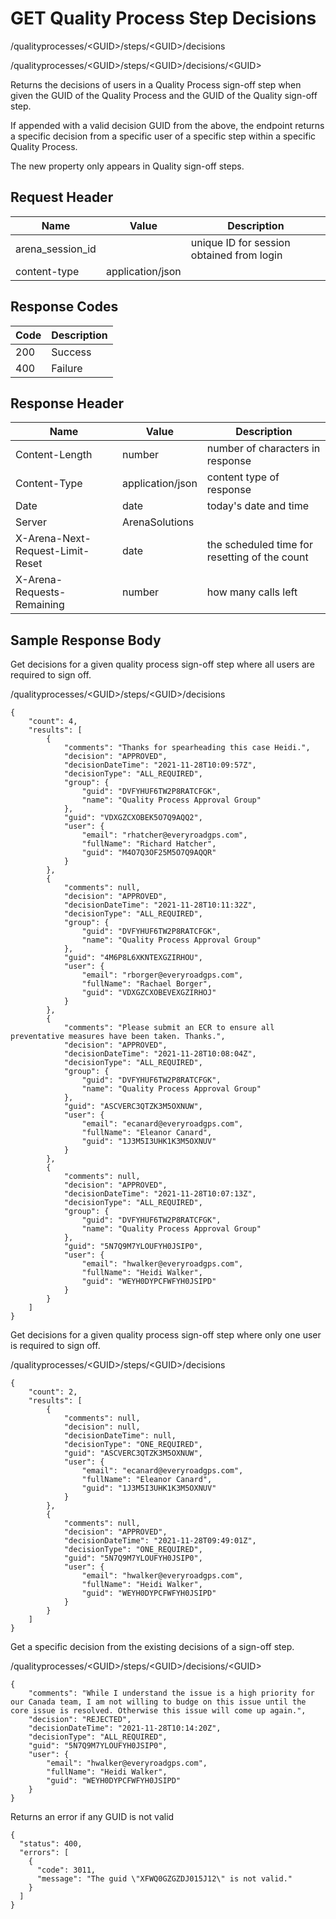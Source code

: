 # GET Quality Process Step Decisions


/qualityprocesses/&lt;GUID&gt;/steps/&lt;GUID&gt;/decisions

/qualityprocesses/&lt;GUID&gt;/steps/&lt;GUID&gt;/decisions/&lt;GUID&gt;

Returns the decisions of users in a Quality Process sign\-off step when given the GUID of the Quality Process and the GUID of the Quality sign\-off step.

If appended with a valid decision GUID from the above, the endpoint returns a specific decision from a specific user of a specific step within a specific Quality Process.

The new property  only appears in Quality sign\-off steps.

## Request Header

| Name | Value | Description |
|  --- |  --- |  --- | 
| arena_session_id |   | unique ID for session obtained from login |
| content\-type | application/json |   |

## Response Codes

| Code | Description |
|  --- |  --- | 
| 200 | Success |
| 400 | Failure |

## Response Header

| Name | Value | Description |
|  --- |  --- |  --- | 
| Content\-Length | number | number of characters in response |
| Content\-Type | application/json | content type of response |
| Date | date | today's date and time |
| Server | ArenaSolutions |   |
| X\-Arena\-Next\-Request\-Limit\-Reset  | date | the scheduled time for resetting of the count |
| X\-Arena\-Requests\-Remaining  | number | how many calls left |

## Sample Response Body
Get decisions for a given quality process sign\-off step where all users are required to sign off.



/qualityprocesses/&lt;GUID&gt;/steps/&lt;GUID&gt;/decisions

```
{
    "count": 4,
    "results": [
        {
            "comments": "Thanks for spearheading this case Heidi.",
            "decision": "APPROVED",
            "decisionDateTime": "2021-11-28T10:09:57Z",
            "decisionType": "ALL_REQUIRED",
            "group": {
                "guid": "DVFYHUF6TW2P8RATCFGK",
                "name": "Quality Process Approval Group"
            },
            "guid": "VDXGZCXOBEK5O7Q9AQQ2",
            "user": {
                "email": "rhatcher@everyroadgps.com",
                "fullName": "Richard Hatcher",
                "guid": "M4O7Q3OF25M5O7Q9AQQR"
            }
        },
        {
            "comments": null,
            "decision": "APPROVED",
            "decisionDateTime": "2021-11-28T10:11:32Z",
            "decisionType": "ALL_REQUIRED",
            "group": {
                "guid": "DVFYHUF6TW2P8RATCFGK",
                "name": "Quality Process Approval Group"
            },
            "guid": "4M6P8L6XKNTEXGZIRHOU",
            "user": {
                "email": "rborger@everyroadgps.com",
                "fullName": "Rachael Borger",
                "guid": "VDXGZCXOBEVEXGZIRHOJ"
            }
        },
        {
            "comments": "Please submit an ECR to ensure all preventative measures have been taken. Thanks.",
            "decision": "APPROVED",
            "decisionDateTime": "2021-11-28T10:08:04Z",
            "decisionType": "ALL_REQUIRED",
            "group": {
                "guid": "DVFYHUF6TW2P8RATCFGK",
                "name": "Quality Process Approval Group"
            },
            "guid": "ASCVERC3QTZK3M5OXNUW",
            "user": {
                "email": "ecanard@everyroadgps.com",
                "fullName": "Eleanor Canard",
                "guid": "1J3M5I3UHK1K3M5OXNUV"
            }
        },
        {
            "comments": null,
            "decision": "APPROVED",
            "decisionDateTime": "2021-11-28T10:07:13Z",
            "decisionType": "ALL_REQUIRED",
            "group": {
                "guid": "DVFYHUF6TW2P8RATCFGK",
                "name": "Quality Process Approval Group"
            },
            "guid": "5N7Q9M7YLOUFYH0JSIP0",
            "user": {
                "email": "hwalker@everyroadgps.com",
                "fullName": "Heidi Walker",
                "guid": "WEYH0DYPCFWFYH0JSIPD"
            }
        }
    ]
}
```
Get decisions  for a given quality process sign\-off step where only one user is required to sign off.



/qualityprocesses/&lt;GUID&gt;/steps/&lt;GUID&gt;/decisions

```
{
    "count": 2,
    "results": [
        {
            "comments": null,
            "decision": null,
            "decisionDateTime": null,
            "decisionType": "ONE_REQUIRED",
            "guid": "ASCVERC3QTZK3M5OXNUW",
            "user": {
                "email": "ecanard@everyroadgps.com",
                "fullName": "Eleanor Canard",
                "guid": "1J3M5I3UHK1K3M5OXNUV"
            }
        },
        {
            "comments": null,
            "decision": "APPROVED",
            "decisionDateTime": "2021-11-28T09:49:01Z",
            "decisionType": "ONE_REQUIRED",
            "guid": "5N7Q9M7YLOUFYH0JSIP0",
            "user": {
                "email": "hwalker@everyroadgps.com",
                "fullName": "Heidi Walker",
                "guid": "WEYH0DYPCFWFYH0JSIPD"
            }
        }
    ]
}
```
Get a specific decision from the existing decisions of a sign\-off step.



/qualityprocesses/&lt;GUID&gt;/steps/&lt;GUID&gt;/decisions/&lt;GUID&gt;

```
{
    "comments": "While I understand the issue is a high priority for our Canada team, I am not willing to budge on this issue until the core issue is resolved. Otherwise this issue will come up again.",
    "decision": "REJECTED",
    "decisionDateTime": "2021-11-28T10:14:20Z",
    "decisionType": "ALL_REQUIRED",
    "guid": "5N7Q9M7YLOUFYH0JSIP0",
    "user": {
        "email": "hwalker@everyroadgps.com",
        "fullName": "Heidi Walker",
        "guid": "WEYH0DYPCFWFYH0JSIPD"
    }
}
```
Returns an error if any GUID is not valid

```
{
  "status": 400,
  "errors": [
    {
      "code": 3011,
      "message": "The guid \"XFWQ0GZGZDJ015J12\" is not valid."
    }
  ]
}
```
